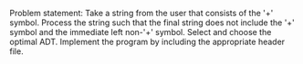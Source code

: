 Problem statement:
Take a string from the user that consists of the '+' symbol. Process the string such that the final string does not include the '+' symbol and the immediate left non-'+' symbol. Select and choose the optimal ADT. Implement the program by including the appropriate header file.
